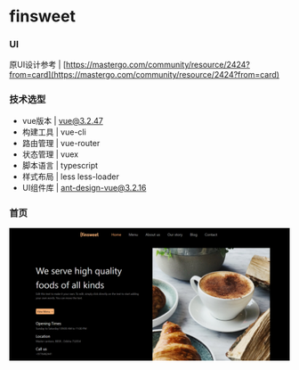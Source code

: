 # finsweet
### UI
原UI设计参考 | [https://mastergo.com/community/resource/2424?from=card](https://mastergo.com/community/resource/2424?from=card)

### 技术选型
- vue版本  | vue@3.2.47
- 构建工具 | vue-cli
- 路由管理 | vue-router
- 状态管理 | vuex
- 脚本语言 | typescript
- 样式布局 | less less-loader
- UI组件库 | ant-design-vue@3.2.16

### 首页
![image](src/assets/home-show.png)
